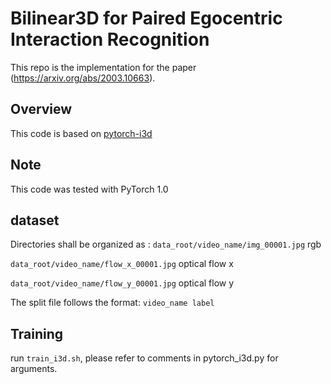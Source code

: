 # Bilinear3D for Paired Egocentric Interaction Recognition

This repo is the implementation for the paper (https://arxiv.org/abs/2003.10663).

## Overview

This code is based on [pytorch-i3d](https://github.com/piergiaj/pytorch-i3d)

## Note
This code was tested with PyTorch 1.0

## dataset
Directories shall be organized as :
`data_root/video_name/img_00001.jpg` rgb

`data_root/video_name/flow_x_00001.jpg` optical flow x

`data_root/video_name/flow_y_00001.jpg` optical flow y

The split file follows the format:
`video_name label`

## Training
run `train_i3d.sh`, please refer to comments in pytorch_i3d.py for arguments.
